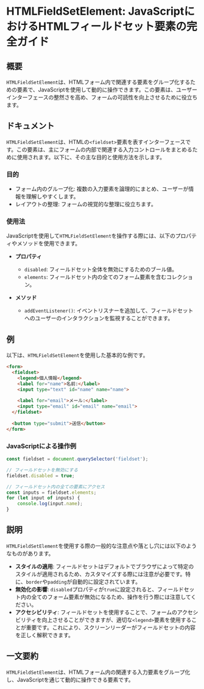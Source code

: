 <!--
Meta Description: # HTMLFieldSetElement: JavaScriptにおけるHTMLフィールドセット要素の完全ガイド ## 概要 `HTMLFieldSetElement`は、HTMLフォーム内で関連する要素をグループ化するための要素で、JavaScriptを使用して動的に操作できます。この要素は、ユ...
Meta Keywords: htmlfieldsetelement, fieldset, name, label, input
-->

# HTMLFieldSetElement: JavaScriptにおけるHTMLフィールドセット要素の完全ガイド

## 概要
`HTMLFieldSetElement`は、HTMLフォーム内で関連する要素をグループ化するための要素で、JavaScriptを使用して動的に操作できます。この要素は、ユーザーインターフェースの整然さを高め、フォームの可読性を向上させるために役立ちます。

## ドキュメント
`HTMLFieldSetElement`は、HTMLの`<fieldset>`要素を表すインターフェースです。この要素は、主にフォームの内部で関連する入力コントロールをまとめるために使用されます。以下に、その主な目的と使用方法を示します。

### 目的
- フォーム内のグループ化: 複数の入力要素を論理的にまとめ、ユーザーが情報を理解しやすくします。
- レイアウトの整理: フォームの視覚的な整理に役立ちます。

### 使用法
JavaScriptを使用して`HTMLFieldSetElement`を操作する際には、以下のプロパティやメソッドを使用できます。

- **プロパティ**
  - `disabled`: フィールドセット全体を無効にするためのブール値。
  - `elements`: フィールドセット内の全てのフォーム要素を含むコレクション。

- **メソッド**
  - `addEventListener()`: イベントリスナーを追加して、フィールドセットへのユーザーのインタラクションを監視することができます。

## 例
以下は、`HTMLFieldSetElement`を使用した基本的な例です。

```html
<form>
  <fieldset>
    <legend>個人情報</legend>
    <label for="name">名前:</label>
    <input type="text" id="name" name="name">
    
    <label for="email">メール:</label>
    <input type="email" id="email" name="email">
  </fieldset>
  
  <button type="submit">送信</button>
</form>
```

### JavaScriptによる操作例
```javascript
const fieldset = document.querySelector('fieldset');

// フィールドセットを無効にする
fieldset.disabled = true;

// フィールドセット内の全ての要素にアクセス
const inputs = fieldset.elements;
for (let input of inputs) {
    console.log(input.name);
}
```

## 説明
`HTMLFieldSetElement`を使用する際の一般的な注意点や落とし穴には以下のようなものがあります。

- **スタイルの適用**: フィールドセットはデフォルトでブラウザによって特定のスタイルが適用されるため、カスタマイズする際には注意が必要です。特に、`border`や`padding`が自動的に設定されています。
- **無効化の影響**: `disabled`プロパティが`true`に設定されると、フィールドセット内の全てのフォーム要素が無効になるため、操作を行う際には注意してください。
- **アクセシビリティ**: フィールドセットを使用することで、フォームのアクセシビリティを向上させることができますが、適切な`<legend>`要素を使用することが重要です。これにより、スクリーンリーダーがフィールドセットの内容を正しく解釈できます。

## 一文要約
`HTMLFieldSetElement`は、HTMLフォーム内の関連する入力要素をグループ化し、JavaScriptを通じて動的に操作できる要素です。